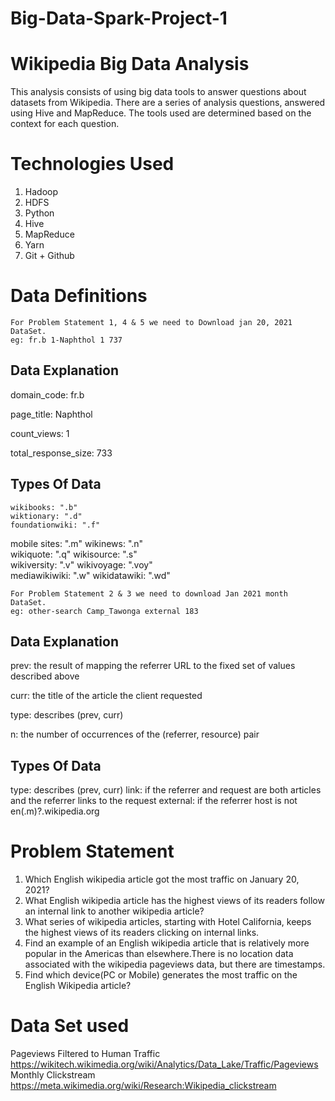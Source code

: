 # Big-Data-Spark-Project-1

# Wikipedia Big Data Analysis

This analysis consists of using big data tools to answer questions about datasets from Wikipedia. There are a series of analysis questions, answered using Hive and MapReduce. The tools used are determined based on the context for each question.

# Technologies Used

1.  Hadoop
2.  HDFS
3.  Python
4.  Hive
5.  MapReduce
6.  Yarn
7.  Git + Github

# Data Definitions

    For Problem Statement 1, 4 & 5 we need to Download jan 20, 2021 DataSet.
    eg: fr.b 1-Naphthol 1 737

## Data Explanation

domain_code: fr.b

page_title: Naphthol

count_views: 1

total_response_size: 733

## Types Of Data

    wikibooks: ".b"         
    wiktionary: ".d"
    foundationwiki: ".f"        
mobile sites: ".m"
wikinews: ".n"          
wikiquote: ".q"
wikisource: ".s"        
wikiversity: ".v"
wikivoyage: ".voy"      
mediawikiwiki: ".w"
wikidatawiki: ".wd"

    For Problem Statement 2 & 3 we need to download Jan 2021 month DataSet.
    eg: other-search Camp_Tawonga external 183

## Data Explanation

prev: the result of mapping the referrer URL to the fixed set of values described above

curr: the title of the article the client requested

type: describes (prev, curr)

n: the number of occurrences of the (referrer, resource) pair

## Types Of Data

type: describes (prev, curr)
    link: if the referrer and request are both articles and the referrer links to the request
    external: if the referrer host is not en(.m)?.wikipedia.org


# Problem Statement

1. Which English wikipedia article got the most traffic on January 20, 2021? 
2. What English wikipedia article has the highest views of its readers follow an internal link to another wikipedia article?
3. What series of wikipedia articles, starting with Hotel California, keeps the highest views of its readers clicking on internal links.
4. Find an example of an English wikipedia article that is relatively more popular in the Americas than elsewhere.There is no location data associated with the wikipedia pageviews    data, but there are timestamps. 
5. Find which device(PC or Mobile) generates the most traffic on the English Wikipedia article?

# Data Set used

Pageviews Filtered to Human Traffic
    https://wikitech.wikimedia.org/wiki/Analytics/Data_Lake/Traffic/Pageviews
Monthly Clickstream
    https://meta.wikimedia.org/wiki/Research:Wikipedia_clickstream
